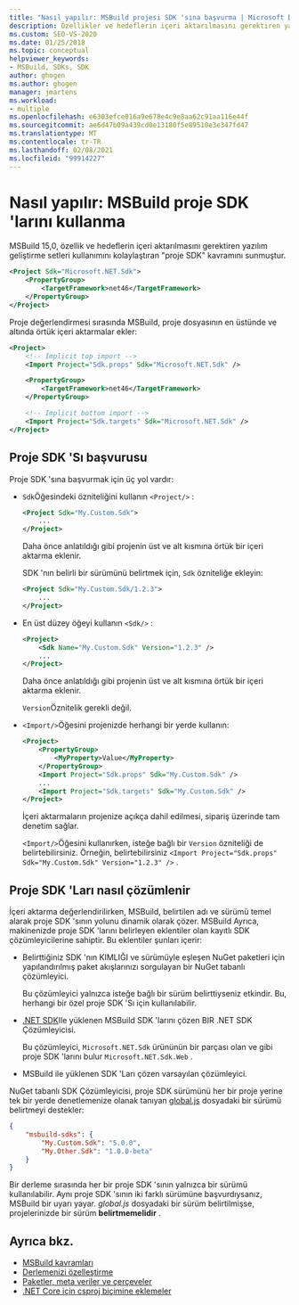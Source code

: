 ```yaml
---
title: "Nasıl yapılır: MSBuild projesi SDK 'sına başvurma | Microsoft Docs"
description: Özellikler ve hedeflerin içeri aktarılmasını gerektiren yazılım geliştirme setlerini kullanmayı basitleştirmek için MSBuild proje SDK 'larını nasıl kullanacağınızı öğrenin.
ms.custom: SEO-VS-2020
ms.date: 01/25/2018
ms.topic: conceptual
helpviewer_keywords:
- MSBuild, SDKs, SDK
author: ghogen
ms.author: ghogen
manager: jmartens
ms.workload:
- multiple
ms.openlocfilehash: e6303efce016a9e678e4c9e8aa62c91aa116e44f
ms.sourcegitcommit: ae6d47b09a439cd0e13180f5e89510e3e347fd47
ms.translationtype: MT
ms.contentlocale: tr-TR
ms.lasthandoff: 02/08/2021
ms.locfileid: "99914227"
---
```

# <a name="how-to-use-msbuild-project-sdks"></a>Nasıl yapılır: MSBuild proje SDK 'larını kullanma

MSBuild 15,0, özellik ve hedeflerin içeri aktarılmasını gerektiren yazılım geliştirme setleri kullanımını kolaylaştıran "proje SDK" kavramını sunmuştur.

```xml
<Project Sdk="Microsoft.NET.Sdk">
    <PropertyGroup>
        <TargetFramework>net46</TargetFramework>
    </PropertyGroup>
</Project>
```

Proje değerlendirmesi sırasında MSBuild, proje dosyasının en üstünde ve altında örtük içeri aktarmalar ekler:

```xml
<Project>
    <!-- Implicit top import -->
    <Import Project="Sdk.props" Sdk="Microsoft.NET.Sdk" />

    <PropertyGroup>
        <TargetFramework>net46</TargetFramework>
    </PropertyGroup>

    <!-- Implicit bottom import -->
    <Import Project="Sdk.targets" Sdk="Microsoft.NET.Sdk" />
</Project>
```

## <a name="reference-a-project-sdk"></a>Proje SDK 'Sı başvurusu

Proje SDK 'sına başvurmak için üç yol vardır:

- `Sdk`Öğesindeki özniteliğini kullanın `<Project/>` :

    ```xml
    <Project Sdk="My.Custom.Sdk">
        ...
    </Project>
    ```

    Daha önce anlatıldığı gibi projenin üst ve alt kısmına örtük bir içeri aktarma eklenir.
    
    SDK 'nın belirli bir sürümünü belirtmek için, `Sdk` özniteliğe ekleyin:

    ```xml
    <Project Sdk="My.Custom.Sdk/1.2.3">
        ...
    </Project>
    ```

- En üst düzey öğeyi kullanın `<Sdk/>` :

    ```xml
    <Project>
        <Sdk Name="My.Custom.Sdk" Version="1.2.3" />
        ...
    </Project>
   ```

   Daha önce anlatıldığı gibi projenin üst ve alt kısmına örtük bir içeri aktarma eklenir.
   
   `Version`Öznitelik gerekli değil.

- `<Import/>`Öğesini projenizde herhangi bir yerde kullanın:

    ```xml
    <Project>
        <PropertyGroup>
            <MyProperty>Value</MyProperty>
        </PropertyGroup>
        <Import Project="Sdk.props" Sdk="My.Custom.Sdk" />
        ...
        <Import Project="Sdk.targets" Sdk="My.Custom.Sdk" />
    </Project>
   ```

   İçeri aktarmaların projenize açıkça dahil edilmesi, sipariş üzerinde tam denetim sağlar.

   `<Import/>`Öğesini kullanırken, isteğe bağlı bir `Version` özniteliği de belirtebilirsiniz. Örneğin, belirtebilirsiniz `<Import Project="Sdk.props" Sdk="My.Custom.Sdk" Version="1.2.3" />` .

## <a name="how-project-sdks-are-resolved"></a>Proje SDK 'Ları nasıl çözümlenir

İçeri aktarma değerlendirilirken, MSBuild, belirtilen adı ve sürümü temel alarak proje SDK 'sının yolunu dinamik olarak çözer.  MSBuild Ayrıca, makinenizde proje SDK 'larını belirleyen eklentiler olan kayıtlı SDK çözümleyicilerine sahiptir. Bu eklentiler şunları içerir:

- Belirttiğiniz SDK 'nın KIMLIĞI ve sürümüyle eşleşen NuGet paketleri için yapılandırılmış paket akışlarınızı sorgulayan bir NuGet tabanlı çözümleyici.

   Bu çözümleyici yalnızca isteğe bağlı bir sürüm belirttiyseniz etkindir. Bu, herhangi bir özel proje SDK 'Sı için kullanılabilir.
   
- [.NET SDK](/dotnet/core/sdk/)Ile yüklenen MSBuild SDK 'larını çözen BIR .NET SDK Çözümleyicisi.

   Bu çözümleyici, `Microsoft.NET.Sdk` ürününün bir parçası olan ve gibi proje SDK 'larını bulur `Microsoft.NET.Sdk.Web` .
   
- MSBuild ile yüklenen SDK 'Ları çözen varsayılan çözümleyici.

NuGet tabanlı SDK Çözümleyicisi, proje SDK sürümünü her bir proje yerine tek bir yerde denetlemenize olanak tanıyan [global.js](/dotnet/core/tools/global-json) dosyadaki bir sürümü belirtmeyi destekler:

```json
{
    "msbuild-sdks": {
        "My.Custom.Sdk": "5.0.0",
        "My.Other.Sdk": "1.0.0-beta"
    }
}
```

Bir derleme sırasında her bir proje SDK 'sının yalnızca bir sürümü kullanılabilir. Aynı proje SDK 'sının iki farklı sürümüne başvurdıysanız, MSBuild bir uyarı yayar. *global.js* dosyadaki bir sürüm belirtilmişse, projelerinizde bir sürüm **belirtmemelidir** .

## <a name="see-also"></a>Ayrıca bkz.

- [MSBuild kavramları](../msbuild/msbuild-concepts.md)
- [Derlemenizi özelleştirme](../msbuild/customize-your-build.md)
- [Paketler, meta veriler ve çerçeveler](/dotnet/core/packages)
- [.NET Core için csproj biçimine eklemeler](/dotnet/core/tools/csproj)
